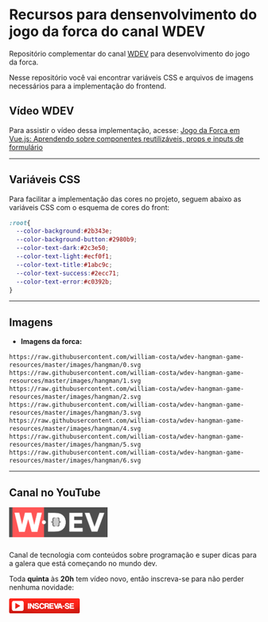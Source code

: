 # Recursos para densenvolvimento do jogo da forca do canal WDEV

Repositório complementar do canal [WDEV](https://youtube.com/wdevoficial) para desenvolvimento do jogo da forca.

Nesse repositório você vai encontrar variáveis CSS e arquivos de imagens necessários para a implementação do frontend.


## Vídeo WDEV

Para assistir o vídeo dessa implementação, acesse: [Jogo da Forca em Vue.js: Aprendendo sobre componentes reutilizáveis, props e inputs de formulário](https://youtu.be/M80y-fPHmWM)

___________________

## Variáveis CSS

Para facilitar a implementação das cores no projeto, seguem abaixo as variáveis CSS com o esquema de cores do front:
```css
:root{
  --color-background:#2b343e;  
  --color-background-button:#2980b9;
  --color-text-dark:#2c3e50;
  --color-text-light:#ecf0f1;
  --color-text-title:#1abc9c;
  --color-text-success:#2ecc71;
  --color-text-error:#c0392b;
}
```

___________________

## Imagens

* **Imagens da forca:**  
```
https://raw.githubusercontent.com/william-costa/wdev-hangman-game-resources/master/images/hangman/0.svg
https://raw.githubusercontent.com/william-costa/wdev-hangman-game-resources/master/images/hangman/1.svg
https://raw.githubusercontent.com/william-costa/wdev-hangman-game-resources/master/images/hangman/2.svg
https://raw.githubusercontent.com/william-costa/wdev-hangman-game-resources/master/images/hangman/3.svg
https://raw.githubusercontent.com/william-costa/wdev-hangman-game-resources/master/images/hangman/4.svg
https://raw.githubusercontent.com/william-costa/wdev-hangman-game-resources/master/images/hangman/5.svg
https://raw.githubusercontent.com/william-costa/wdev-hangman-game-resources/master/images/hangman/6.svg
```

___________________

## Canal no YouTube
<img height="60" style="margin-bottom:10px;" src="https://raw.githubusercontent.com/william-costa/william-costa/master/assets/images/logo-wdev.png">

Canal de tecnologia com conteúdos sobre programação e super dicas para a galera que está começando no mundo dev.

Toda **quinta** às **20h** tem vídeo novo, então inscreva-se para não perder nenhuma novidade:

<a href="https://youtube.com/wdevoficial"><img height="30" src="https://raw.githubusercontent.com/william-costa/william-costa/master/assets/images/subscribe-youtube.png"></a>